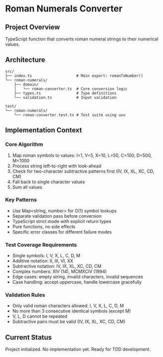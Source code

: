 # Roman Numerals Converter

## Project Overview
TypeScript function that converts roman numeral strings to their numerical values.

## Architecture
```
src/
├── index.ts                    # Main export: romanToNumber()
└── roman-numerals/
    ├── domain/
    │   └── roman-converter.ts  # Core conversion logic
    ├── types.ts                # Type definitions
    └── validation.ts           # Input validation

test/
└── roman-numerals/
    └── roman-converter.test.ts # Test suite using uvu
```

## Implementation Context

### Core Algorithm
1. Map roman symbols to values: I=1, V=5, X=10, L=50, C=100, D=500, M=1000
2. Process string left-to-right with look-ahead
3. Check for two-character subtractive patterns first (IV, IX, XL, XC, CD, CM)
4. Fall back to single character values
5. Sum all values

### Key Patterns
- Use Map<string, number> for O(1) symbol lookups
- Separate validation pass before conversion
- TypeScript strict mode with explicit return types
- Pure functions, no side effects
- Specific error classes for different failure modes

### Test Coverage Requirements
- Single symbols: I, V, X, L, C, D, M
- Additive notation: II, III, VI, XX
- Subtractive notation: IV, IX, XL, XC, CD, CM
- Complex numbers: XIV (14), MCMXCIV (1994)
- Edge cases: empty string, invalid characters, invalid sequences
- Case handling: accept uppercase, handle lowercase gracefully

### Validation Rules
- Only valid roman characters allowed: I, V, X, L, C, D, M
- No more than 3 consecutive identical symbols (except M)
- V, L, D cannot be repeated
- Subtractive pairs must be valid (IV, IX, XL, XC, CD, CM)

## Current Status
Project initialized. No implementation yet. Ready for TDD development.
